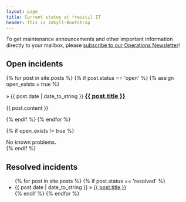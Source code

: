 ```yaml
---
layout: page
title: Current status at freistil IT
header: This is Jekyll-Bootstrap
---
```


<div class="alert alert-info">
To get maintenance announcements and other important information directly to your mailbox, please <a href="https://tinyletter.com/freistilops">subscribe to our Operations Newsletter</a>!
</div>

## Open incidents

{% for post in site.posts %}
{% if post.status == 'open' %}
{% assign open_exists = true %}
<article class="status front">
<span class="severity {{ post.severity }}"> </span>
<span class="status_date">&raquo; {{ post.date | date_to_string }}</span>

<h3 style="display: inline;"><a href="{{ post.url }}">{{ post.title }}</a></h3>

{{ post.content }}
</article>
{% endif %}
{% endfor %}

{% if open_exists != true %}
<div id="noproblems">No known problems.</div>
{% endif %}

## Resolved incidents
<ul class="status">
  {% for post in site.posts %}
    {% if post.status == 'resolved' %}
    <li><span>{{ post.date | date_to_string }}</span> &raquo; <a href="{{ post.url }}">{{ post.title }}</a></li>
    {% endif %}
  {% endfor %}
</ul>

